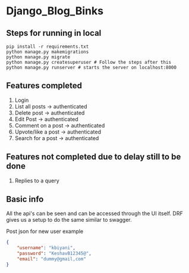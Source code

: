# Django_Blog_Binks

## Steps for running in local

```SHELL
pip install -r requirements.txt
python manage.py makemigrations
python manage.py migrate
python manage.py createsuperuser # Follow the steps after this
python manage.py runserver # starts the server on localhost:8000
```

## Features completed
1. Login
2. List all posts -> authenticated
3. Delete post -> authenticated
4. Edit Post -> authenticated
5. Comment on a post -> authenticated
6. Upvote/like a post -> authenticated
7. Search for a post -> authenticated

## Features not completed due to delay still to be done
1. Replies to a query

## Basic info

All the api's can be seen and can be accessed through the UI itself.
DRF gives us a setup to do the same similar to swagger.

Post json for new user example
```JSON
{
    "username": "kbiyani",
    "password": "KeshavB12345@",
    "email": "dummy@gmail,com"
}
```

